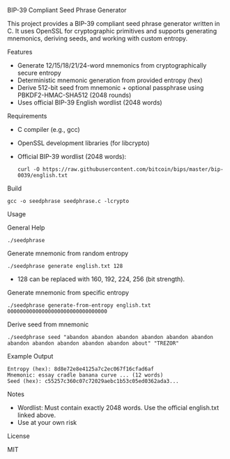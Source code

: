 BIP-39 Compliant Seed Phrase Generator

This project provides a BIP-39 compliant seed phrase generator written
in C. It uses OpenSSL for cryptographic primitives and supports
generating mnemonics, deriving seeds, and working with custom entropy.

Features

-   Generate 12/15/18/21/24-word mnemonics from cryptographically secure
    entropy
-   Deterministic mnemonic generation from provided entropy (hex)
-   Derive 512-bit seed from mnemonic + optional passphrase using
    PBKDF2-HMAC-SHA512 (2048 rounds)
-   Uses official BIP-39 English wordlist (2048 words)

Requirements

-   C compiler (e.g., gcc)

-   OpenSSL development libraries (for libcrypto)

-   Official BIP-39 wordlist (2048 words):

        curl -O https://raw.githubusercontent.com/bitcoin/bips/master/bip-0039/english.txt

Build

    gcc -o seedphrase seedphrase.c -lcrypto

Usage

General Help

    ./seedphrase

Generate mnemonic from random entropy

    ./seedphrase generate english.txt 128

-   128 can be replaced with 160, 192, 224, 256 (bit strength).

Generate mnemonic from specific entropy

    ./seedphrase generate-from-entropy english.txt 00000000000000000000000000000000

Derive seed from mnemonic

    ./seedphrase seed "abandon abandon abandon abandon abandon abandon abandon abandon abandon abandon abandon about" "TREZOR"

Example Output

    Entropy (hex): 8d8e72e8e4125a7c2ec067f16cfad6af
    Mnemonic: essay cradle banana curve ... (12 words)
    Seed (hex): c55257c360c07c72029aebc1b53c05ed0362ada3...

Notes

-   Wordlist: Must contain exactly 2048 words. Use the official
    english.txt linked above.
-   Use at your own risk

License

MIT

